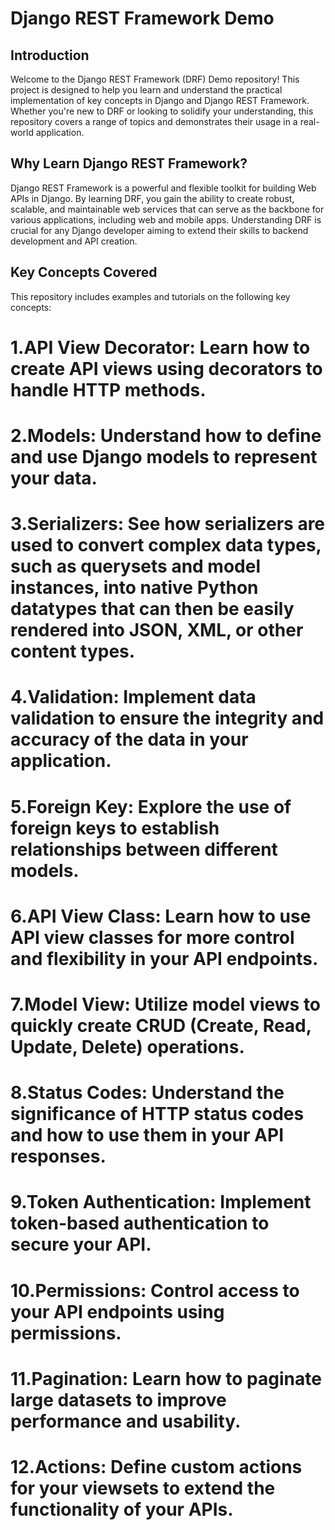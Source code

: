 # Django REST Framework Demo
## Introduction
Welcome to the Django REST Framework (DRF) Demo repository! This project is designed to help you learn and understand the practical implementation of key concepts in Django and Django REST Framework. Whether you're new to DRF or looking to solidify your understanding, this repository covers a range of topics and demonstrates their usage in a real-world application.

## Why Learn Django REST Framework?
Django REST Framework is a powerful and flexible toolkit for building Web APIs in Django. By learning DRF, you gain the ability to create robust, scalable, and maintainable web services that can serve as the backbone for various applications, including web and mobile apps. Understanding DRF is crucial for any Django developer aiming to extend their skills to backend development and API creation.

## Key Concepts Covered
This repository includes examples and tutorials on the following key concepts:

# 1.API View Decorator: Learn how to create API views using decorators to handle HTTP methods.
# 2.Models: Understand how to define and use Django models to represent your data.
# 3.Serializers: See how serializers are used to convert complex data types, such as querysets and model instances, into native Python datatypes that can then be easily rendered into JSON, XML, or other content types.
# 4.Validation: Implement data validation to ensure the integrity and accuracy of the data in your application.
# 5.Foreign Key: Explore the use of foreign keys to establish relationships between different models.
# 6.API View Class: Learn how to use API view classes for more control and flexibility in your API endpoints.
# 7.Model View: Utilize model views to quickly create CRUD (Create, Read, Update, Delete) operations.
# 8.Status Codes: Understand the significance of HTTP status codes and how to use them in your API responses.
# 9.Token Authentication: Implement token-based authentication to secure your API.
# 10.Permissions: Control access to your API endpoints using permissions.
# 11.Pagination: Learn how to paginate large datasets to improve performance and usability.
# 12.Actions: Define custom actions for your viewsets to extend the functionality of your APIs.
